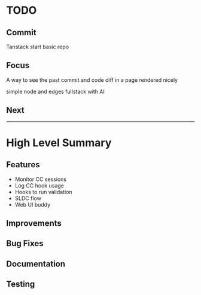 # TODO

## Commit
Tanstack start basic repo

## Focus
A way to see the past commit and code diff in a page rendered nicely

simple node and edges fullstack with AI

## Next

---------------------
# High Level Summary

## Features
- Monitor CC sessions
- Log CC hook usage
- Hooks to run validation
- SLDC flow
- Web UI buddy

## Improvements

## Bug Fixes

## Documentation

## Testing